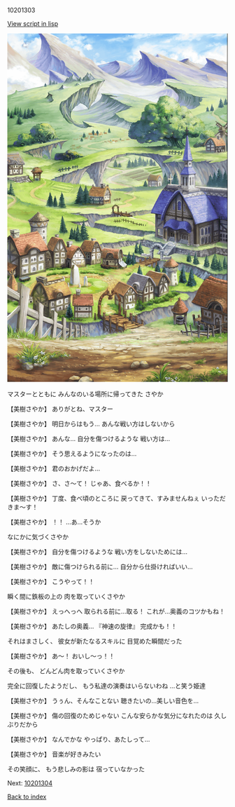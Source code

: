 10201303

[View script in lisp](../scripts/10201303.txt)

![004_outland.png](../images/backgrounds/004_outland.png)

マスターとともに
みんなのいる場所に帰ってきた
さやか

【美樹さやか】
ありがとね、マスター

【美樹さやか】
明日からはもう…
あんな戦い方はしないから

【美樹さやか】
あんな…
自分を傷つけるような
戦い方は…

【美樹さやか】
そう思えるようになったのは…

【美樹さやか】
君のおかげだよ…

【美樹さやか】
さ、さ〜て！
じゃあ、食べるか！！

【美樹さやか】
丁度、食べ頃のところに
戻ってきて、すみませんねぇ
いっただきま〜す！

【美樹さやか】
！！
…あ…そうか

なにかに気づくさやか

【美樹さやか】
自分を傷つけるような
戦い方をしないためには…

【美樹さやか】
敵に傷つけられる前に…
自分から仕掛ければいい…

【美樹さやか】
こうやって！！

瞬く間に鉄板の上の
肉を取っていくさやか

【美樹さやか】
えっへっへ
取られる前に…取る！
これが…奥義のコツかもね！

【美樹さやか】
あたしの奥義…
『神速の旋律』
完成かも！！

それはまさしく、
彼女が新たなるスキルに
目覚めた瞬間だった

【美樹さやか】
あ〜！
おいし〜っ！！

その後も、
どんどん肉を取っていくさやか

完全に回復したようだし、
もう私達の演奏はいらないわね
…と笑う姫達

【美樹さやか】
うぅん、そんなことない
聴きたいの…美しい音色を…

【美樹さやか】
傷の回復のためじゃない
こんな安らかな気分になれたのは
久しぶりだから

【美樹さやか】
なんでかな
やっぱり、あたしって…

【美樹さやか】
音楽が好きみたい

その笑顔に、
もう悲しみの影は
宿っていなかった

Next: [10201304](10201304.md)

[Back to index](index.md)
